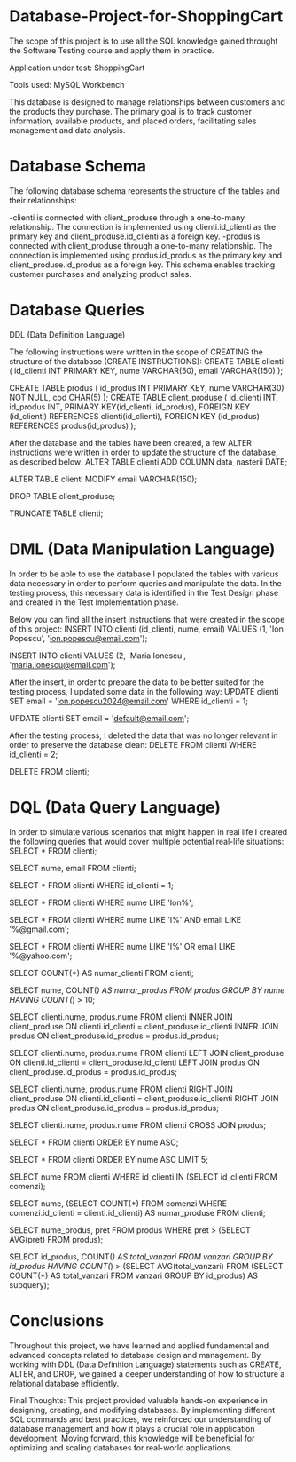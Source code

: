 # Database-Project-for-ShoppingCart
The scope of this project is to use all the SQL knowledge gained throught the Software Testing course and apply them in practice.

Application under test: ShoppingCart

Tools used: MySQL Workbench

This database is designed to manage relationships between customers and the products they purchase. The primary goal is to track customer information, available products, and placed orders, facilitating sales management and data analysis.



# Database Schema

The following database schema represents the structure of the tables and their relationships:

-clienti is connected with client_produse through a one-to-many relationship. The connection is implemented using clienti.id_clienti as the primary key and client_produse.id_clienti as a foreign key.
-produs is connected with client_produse through a one-to-many relationship. The connection is implemented using produs.id_produs as the primary key and client_produse.id_produs as a foreign key.
This schema enables tracking customer purchases and analyzing product sales.



# Database Queries
DDL (Data Definition Language)

The following instructions were written in the scope of CREATING the structure of the database (CREATE INSTRUCTIONS):
CREATE TABLE clienti (
    id_clienti INT PRIMARY KEY,
    nume VARCHAR(50),
    email VARCHAR(150) 
);

CREATE TABLE produs (
    id_produs INT PRIMARY KEY,
    nume VARCHAR(30) NOT NULL,
    cod CHAR(5)
);
CREATE TABLE client_produse (
    id_clienti INT,
    id_produs INT,
    PRIMARY KEY(id_clienti, id_produs),
    FOREIGN KEY (id_clienti) REFERENCES clienti(id_clienti),
    FOREIGN KEY (id_produs) REFERENCES produs(id_produs)
);



After the database and the tables have been created, a few ALTER instructions were written in order to update the structure of the database, as described below:
ALTER TABLE clienti
ADD COLUMN data_nasterii DATE;


ALTER TABLE clienti 
MODIFY email VARCHAR(150);

DROP TABLE client_produse;

TRUNCATE TABLE clienti;


# DML (Data Manipulation Language)

In order to be able to use the database I populated the tables with various data necessary in order to perform queries and manipulate the data. In the testing process, this necessary data is identified in the Test Design phase and created in the Test Implementation phase.

Below you can find all the insert instructions that were created in the scope of this project:
INSERT INTO clienti (id_clienti, nume, email)
VALUES (1, 'Ion Popescu', 'ion.popescu@email.com');

INSERT INTO clienti
VALUES (2, 'Maria Ionescu', 'maria.ionescu@email.com');


After the insert, in order to prepare the data to be better suited for the testing process, I updated some data in the following way:
UPDATE clienti
SET email = 'ion.popescu2024@email.com'
WHERE id_clienti = 1;

UPDATE clienti
SET email = 'default@email.com';

After the testing process, I deleted the data that was no longer relevant in order to preserve the database clean:
DELETE FROM clienti
WHERE id_clienti = 2;

DELETE FROM clienti;

# DQL (Data Query Language)

In order to simulate various scenarios that might happen in real life I created the following queries that would cover multiple potential real-life situations:
SELECT * FROM clienti;

SELECT nume, email FROM clienti;

SELECT * FROM clienti WHERE id_clienti = 1;

SELECT * FROM clienti WHERE nume LIKE 'Ion%';

SELECT * FROM clienti
WHERE nume LIKE 'I%' AND email LIKE '%@gmail.com';

SELECT * FROM clienti
WHERE nume LIKE 'I%' OR email LIKE '%@yahoo.com';

SELECT COUNT(*) AS numar_clienti FROM clienti;

SELECT nume, COUNT(*) AS numar_produs 
FROM produs 
GROUP BY nume
HAVING COUNT(*) > 10;

SELECT clienti.nume, produs.nume
FROM clienti
INNER JOIN client_produse ON clienti.id_clienti = client_produse.id_clienti
INNER JOIN produs ON client_produse.id_produs = produs.id_produs;

SELECT clienti.nume, produs.nume
FROM clienti
LEFT JOIN client_produse ON clienti.id_clienti = client_produse.id_clienti
LEFT JOIN produs ON client_produse.id_produs = produs.id_produs;

SELECT clienti.nume, produs.nume
FROM clienti
RIGHT JOIN client_produse ON clienti.id_clienti = client_produse.id_clienti
RIGHT JOIN produs ON client_produse.id_produs = produs.id_produs;

SELECT clienti.nume, produs.nume
FROM clienti
CROSS JOIN produs;

SELECT * FROM clienti ORDER BY nume ASC;

SELECT * FROM clienti ORDER BY nume ASC LIMIT 5;

SELECT nume FROM clienti 
WHERE id_clienti IN (SELECT id_clienti FROM comenzi);

SELECT nume, (SELECT COUNT(*) FROM comenzi WHERE comenzi.id_clienti = clienti.id_clienti) AS numar_produse
FROM clienti;

SELECT nume_produs, pret FROM produs 
WHERE pret > (SELECT AVG(pret) FROM produs);

SELECT id_produs, COUNT(*) AS total_vanzari
FROM vanzari
GROUP BY id_produs
HAVING COUNT(*) > (SELECT AVG(total_vanzari) FROM (SELECT COUNT(*) AS total_vanzari FROM vanzari GROUP BY id_produs) AS subquery);

# Conclusions

Throughout this project, we have learned and applied fundamental and advanced concepts related to database design and management. By working with DDL (Data Definition Language) statements such as CREATE, ALTER, and DROP, we gained a deeper understanding of how to structure a relational database efficiently.

Final Thoughts:
This project provided valuable hands-on experience in designing, creating, and modifying databases. By implementing different SQL commands and best practices, we reinforced our understanding of database management and how it plays a crucial role in application development. Moving forward, this knowledge will be beneficial for optimizing and scaling databases for real-world applications.




